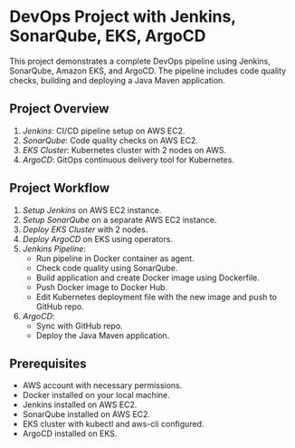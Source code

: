 # DevOps Project with Jenkins, SonarQube, EKS, ArgoCD

This project demonstrates a complete DevOps pipeline using Jenkins, SonarQube, Amazon EKS, and ArgoCD. The pipeline includes code quality checks, building and deploying a Java Maven application.

## Project Overview

1. *Jenkins*: CI/CD pipeline setup on AWS EC2.
2. *SonarQube*: Code quality checks on AWS EC2.
3. *EKS Cluster*: Kubernetes cluster with 2 nodes on AWS.
4. *ArgoCD*: GitOps continuous delivery tool for Kubernetes.

## Project Workflow

1. *Setup Jenkins* on AWS EC2 instance.
2. *Setup SonarQube* on a separate AWS EC2 instance.
3. *Deploy EKS Cluster* with 2 nodes.
4. *Deploy ArgoCD* on EKS using operators.
5. *Jenkins Pipeline*:
   - Run pipeline in Docker container as agent.
   - Check code quality using SonarQube.
   - Build application and create Docker image using Dockerfile.
   - Push Docker image to Docker Hub.
   - Edit Kubernetes deployment file with the new image and push to GitHub repo.
6. *ArgoCD*:
   - Sync with GitHub repo.
   - Deploy the Java Maven application.

## Prerequisites

- AWS account with necessary permissions.
- Docker installed on your local machine.
- Jenkins installed on AWS EC2.
- SonarQube installed on AWS EC2.
- EKS cluster with kubectl and aws-cli configured.
- ArgoCD installed on EKS.